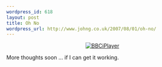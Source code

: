 ```yaml
--- 
wordpress_id: 618
layout: post
title: Oh No
wordpress_url: http://www.johng.co.uk/2007/08/01/oh-no/
---
```

<a href="http://www.johng.co.uk/wp-content/uploads/2007/08/bbciplayer.png" title="BBCiPlayer">
  <p style="text-align: center"><img src="http://www.johng.co.uk/wp-content/uploads/2007/08/bbciplayer.png" ilo-full-src="http://www.johng.co.uk/wp-content/uploads/2007/08/bbciplayer.png" alt="BBCiPlayer" /></p>
</a>

More thoughts soon ... if I can get it working.
